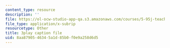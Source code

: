 ```yaml
---
content_type: resource
description: ''
file: https://ol-ocw-studio-app-qa.s3.amazonaws.com/courses/5-95j-teaching-college-level-science-and-engineering-fall-2015/8aa8790546345a1d85b0f0e9a258d6d5_fqrOxeL-fwk.vtt
file_type: application/x-subrip
resourcetype: Other
title: 3play caption file
uid: 8aa87905-4634-5a1d-85b0-f0e9a258d6d5
---
```

